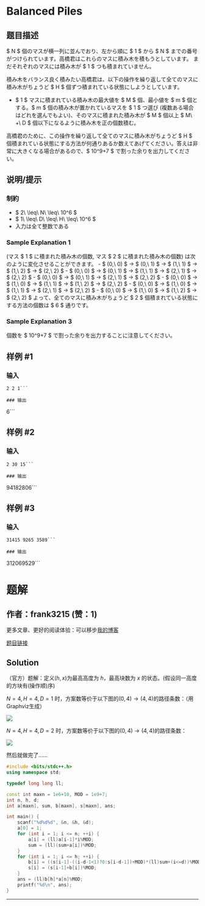 # Balanced Piles

## 题目描述

[problemUrl]: https://atcoder.jp/contests/diverta2019-2/tasks/diverta2019_2_e

$ N $ 個のマスが横一列に並んでおり、左から順に $ 1 $ から $ N $ までの番号がつけられています。高橋君はこれらのマスに積み木を積もうとしています。 まだそれぞれのマスには積み木が $ 1 $ つも積まれていません。

積み木をバランス良く積みたい高橋君は、以下の操作を繰り返して全てのマスに積み木がちょうど $ H $ 個ずつ積まれている状態にしようとしています。

- $ 1 $ マスに積まれている積み木の最大値を $ M $ 個、最小値を $ m $ 個とする。$ m $ 個の積み木が置かれているマスを $ 1 $ つ選び (複数ある場合はどれを選んでもよい)、そのマスに積まれた積み木が $ M $ 個以上 $ M\ +\ D $ 個以下になるように積み木を正の個数積む。

高橋君のために、この操作を繰り返して全てのマスに積み木がちょうど $ H $ 個積まれている状態にする方法が何通りあるか数えてあげてください。答えは非常に大きくなる場合があるので、$ 10^9+7 $ で割った余りを出力してください。

## 说明/提示

### 制約

- $ 2\ \leq\ N\ \leq\ 10^6 $
- $ 1\ \leq\ D\ \leq\ H\ \leq\ 10^6 $
- 入力は全て整数である

### Sample Explanation 1

(マス $ 1 $ に積まれた積み木の個数, マス $ 2 $ に積まれた積み木の個数) は次のように変化させることができます。 - $ (0,\ 0) $ -&gt; $ (0,\ 1) $ -&gt; $ (1,\ 1) $ -&gt; $ (1,\ 2) $ -&gt; $ (2,\ 2) $ - $ (0,\ 0) $ -&gt; $ (0,\ 1) $ -&gt; $ (1,\ 1) $ -&gt; $ (2,\ 1) $ -&gt; $ (2,\ 2) $ - $ (0,\ 0) $ -&gt; $ (0,\ 1) $ -&gt; $ (2,\ 1) $ -&gt; $ (2,\ 2) $ - $ (0,\ 0) $ -&gt; $ (1,\ 0) $ -&gt; $ (1,\ 1) $ -&gt; $ (1,\ 2) $ -&gt; $ (2,\ 2) $ - $ (0,\ 0) $ -&gt; $ (1,\ 0) $ -&gt; $ (1,\ 1) $ -&gt; $ (2,\ 1) $ -&gt; $ (2,\ 2) $ - $ (0,\ 0) $ -&gt; $ (1,\ 0) $ -&gt; $ (1,\ 2) $ -&gt; $ (2,\ 2) $ よって、全てのマスに積み木がちょうど $ 2 $ 個積まれている状態にする方法の個数は $ 6 $ 通りです。

### Sample Explanation 3

個数を $ 10^9+7 $ で割った余りを出力することに注意してください。

## 样例 #1

### 输入

```
2 2 1```

### 输出

```
6```

## 样例 #2

### 输入

```
2 30 15```

### 输出

```
94182806```

## 样例 #3

### 输入

```
31415 9265 3589```

### 输出

```
312069529```

# 题解

## 作者：frank3215 (赞：1)

更多文章、更好的阅读体验：可以移步[我的博客](https://www.cnblogs.com/frank3215/p/diverta2019-2E.html)

[题目链接](https://www.luogu.com.cn/problem/AT5092)

## Solution

（官方）题解：定义$(h, x)$为最高高度为 $h$，最高块数为 $x$ 的状态。(假设同一高度的方块有(操作顺)序)

$N = 4, H = 4, D = 1$ 时，方案数等价于以下图的$(0,4)\to(4,4)$的路径条数：（用Graphviz生成）

![](https://images.cnblogs.com/cnblogs_com/topsecret/1664237/o_210522073408diverta2019-2E-1.png)

$N = 4, H = 4, D = 2$ 时，方案数等价于以下图的$(0,4)\to(4,4)$的路径条数：

![](https://images.cnblogs.com/cnblogs_com/topsecret/1664237/o_210522073527diverta2019-2E-2.svg.png)

然后就做完了……

```cpp
#include <bits/stdc++.h>
using namespace std;

typedef long long ll;

const int maxn = 1e6+10, MOD = 1e9+7;
int n, h, d;
int a[maxn], sum, b[maxn], s[maxn], ans;

int main() {
	scanf("%d%d%d", &n, &h, &d);
	a[0] = 1;
	for (int i = 1; i <= n; ++i) {
		a[i] = (ll)a[i-1]*i%MOD;
		sum = (ll)(sum+a[i])%MOD;
	}
	for (int i = 1; i <= h; ++i) {
		b[i] = ((s[i-1]-((i-d-1<1)?0:s[i-d-1])+MOD)*(ll)sum+(i<=d))%MOD;
		s[i] = (s[i-1]+b[i])%MOD;
	}
	ans = (ll)b[h]*a[n]%MOD;
	printf("%d\n", ans);
}
```

---

